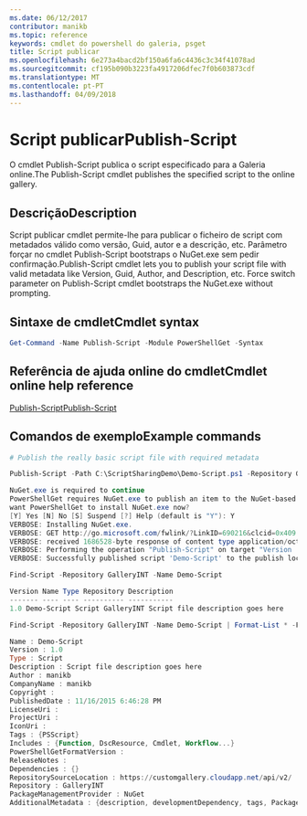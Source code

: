 ```yaml
---
ms.date: 06/12/2017
contributor: manikb
ms.topic: reference
keywords: cmdlet do powershell do galeria, psget
title: Script publicar
ms.openlocfilehash: 6e273a4bacd2bf150a6fa6c4436c3c34f41078ad
ms.sourcegitcommit: cf195b090b3223fa4917206dfec7f0b603873cdf
ms.translationtype: MT
ms.contentlocale: pt-PT
ms.lasthandoff: 04/09/2018
---
```

# <a name="publish-script"></a><span data-ttu-id="1f8fe-103">Script publicar</span><span class="sxs-lookup"><span data-stu-id="1f8fe-103">Publish-Script</span></span>

<span data-ttu-id="1f8fe-104">O cmdlet Publish-Script publica o script especificado para a Galeria online.</span><span class="sxs-lookup"><span data-stu-id="1f8fe-104">The Publish-Script cmdlet publishes the specified script to the online gallery.</span></span>

## <a name="description"></a><span data-ttu-id="1f8fe-105">Descrição</span><span class="sxs-lookup"><span data-stu-id="1f8fe-105">Description</span></span>

<span data-ttu-id="1f8fe-106">Script publicar cmdlet permite-lhe para publicar o ficheiro de script com metadados válido como versão, Guid, autor e a descrição, etc. Parâmetro forçar no cmdlet Publish-Script bootstraps o NuGet.exe sem pedir confirmação.</span><span class="sxs-lookup"><span data-stu-id="1f8fe-106">Publish-Script cmdlet lets you to publish your script file with valid metadata like Version, Guid, Author, and Description, etc. Force switch parameter on Publish-Script cmdlet bootstraps the NuGet.exe without prompting.</span></span>

## <a name="cmdlet-syntax"></a><span data-ttu-id="1f8fe-107">Sintaxe de cmdlet</span><span class="sxs-lookup"><span data-stu-id="1f8fe-107">Cmdlet syntax</span></span>

```powershell
Get-Command -Name Publish-Script -Module PowerShellGet -Syntax
```

## <a name="cmdlet-online-help-reference"></a><span data-ttu-id="1f8fe-108">Referência de ajuda online do cmdlet</span><span class="sxs-lookup"><span data-stu-id="1f8fe-108">Cmdlet online help reference</span></span>

[<span data-ttu-id="1f8fe-109">Publish-Script</span><span class="sxs-lookup"><span data-stu-id="1f8fe-109">Publish-Script</span></span>](http://go.microsoft.com/fwlink/?LinkId=619788)

## <a name="example-commands"></a><span data-ttu-id="1f8fe-110">Comandos de exemplo</span><span class="sxs-lookup"><span data-stu-id="1f8fe-110">Example commands</span></span>

```powershell
# Publish the really basic script file with required metadata

Publish-Script -Path C:\ScriptSharingDemo\Demo-Script.ps1 -Repository GalleryINT -NuGetApiKey cad91af7-a49c-4026-9570-a4c16564e785 -Verbose

NuGet.exe is required to continue
PowerShellGet requires NuGet.exe to publish an item to the NuGet-based repositories. NuGet.exe must be available under one of the paths specified in PATH environment variable value. Do you
want PowerShellGet to install NuGet.exe now?
[Y] Yes [N] No [S] Suspend [?] Help (default is "Y"): Y
VERBOSE: Installing NuGet.exe.
VERBOSE: GET http://go.microsoft.com/fwlink/?LinkID=690216&clcid=0x409 with 0-byte payload
VERBOSE: received 1686528-byte response of content type application/octet-stream
VERBOSE: Performing the operation "Publish-Script" on target "Version '1.0' of script 'Demo-Script'".
VERBOSE: Successfully published script 'Demo-Script' to the publish location 'https://customgallery.cloudapp.net/api/v2/package/'. Please allow few minutes for 'Demo-Script' to show up in the search results.

Find-Script -Repository GalleryINT -Name Demo-Script

Version Name Type Repository Description
------- ---- ---- ---------- -----------
1.0 Demo-Script Script GalleryINT Script file description goes here

Find-Script -Repository GalleryINT -Name Demo-Script | Format-List * -Force

Name : Demo-Script
Version : 1.0
Type : Script
Description : Script file description goes here
Author : manikb
CompanyName : manikb
Copyright :
PublishedDate : 11/16/2015 6:46:28 PM
LicenseUri :
ProjectUri :
IconUri :
Tags : {PSScript}
Includes : {Function, DscResource, Cmdlet, Workflow...}
PowerShellGetFormatVersion :
ReleaseNotes :
Dependencies : {}
RepositorySourceLocation : https://customgallery.cloudapp.net/api/v2/
Repository : GalleryINT
PackageManagementProvider : NuGet
AdditionalMetadata : {description, developmentDependency, tags, PackageManagementProvider...}

```